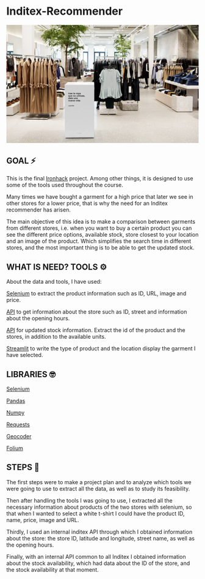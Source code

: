 # Inditex-Recommender 

![Imagen_text](https://github.com/Carmen-r/Inditex-Recommender/blob/main/image/proj_inditex.jpg)

## GOAL ⚡️

This is the final [Ironhack][id] project. Among other things, it is designed to use some of the tools used throughout the course.

[id]: https://www.ironhack.com/es "Ironhack"

Many times we have bought a garment for a high price that later we see in other stores for a lower price, that is why the need for an Inditex recommender has arisen.

The main objective of this idea is to make a comparison between garments from different stores, i.e. when you want to buy a certain product you can see the different price options, available stock, store closest to your location and an image of the product. Which simplifies the search time in different stores, and the most important thing is to be able to get the updated stock. 

## WHAT IS NEED? TOOLS ⚙️

About the data and tools, I have used: 

[Selenium][id1] to extract the product information such as ID, URL, image and price.

[id1]: https://selenium-python.readthedocs.io/ "Selenium"

[API][id2] to get information about the store such as ID, street and information about the opening hours.

[id2]: https://pypi.org/project/ApiDoc/ "API"

[API][id2] for updated stock information. Extract the id of the product and the stores, in addition to the available units.

[id2]: https://pypi.org/project/ApiDoc/ "API"

[Streamlit][id3] to write the type of product and the location display the garment I have selected.

[id3]: https://streamlit.io/ "Streamlit"


## LIBRARIES 🤓

[Selenium][id1]

[Pandas][id4]

[id4]: https://pandas.pydata.org/docs/ "Pandas"

[Numpy][id5]

[id5]: https://numpy.org/doc/stable/user/whatisnumpy.html "Numpy"

[Requests][id6]

[id6]: https://docs.python-requests.org/en/master/ "Requests"

[Geocoder][id7]

[id7]: https://pypi.org/project/geocoder/ "Geocoder"

[Folium][id8]

[id8]: https://pypi.org/project/folium/ "Folium"


## STEPS 🚀

The first steps were to make a project plan and to analyze which tools we were going to use to extract all the data, as well as to study its feasibility. 

Then after handling the tools I was going to use, I extracted all the necessary information about products of the two stores with selenium, so that when I wanted to select a white t-shirt I could have the product ID, name, price, image and URL.

Thirdly, I used an internal inditex API through which I obtained information about the store: the store ID, latitude and longitude, street name, as well as the opening hours.


Finally, with an internal API common to all Inditex I obtained information about the stock availability, which had data about the ID of the store, and the stock availability at that moment.

